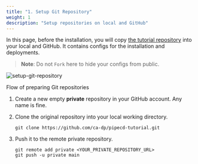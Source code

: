 ```yaml
---
title: "1. Setup Git Repository"
weight: 1
description: "Setup repositories on local and GitHub"
---
```


In this page, before the installation, you will copy [the tutorial repository](https://github.com/ca-dp/pipecd-tutorial.git) into your local and GitHub.
It contains configs for the installation and deployments.

> **Note**: Do not `Fork` here to hide your configs from public.

![setup-git-repository](/images/install/setup-git-repo.png)
<p class="caption">Flow of preparing Git repositories</p>


1. Create a new empty **private** repository in your GitHub account. Any name is fine.

2. Clone the original repository into your local working directory.
    ```console
    git clone https://github.com/ca-dp/pipecd-tutorial.git
    ```

3. Push it to the remote private repository.
    ```console
    git remote add private <YOUR_PRIVATE_REPOSITORY_URL>
    git push -u private main
    ```


